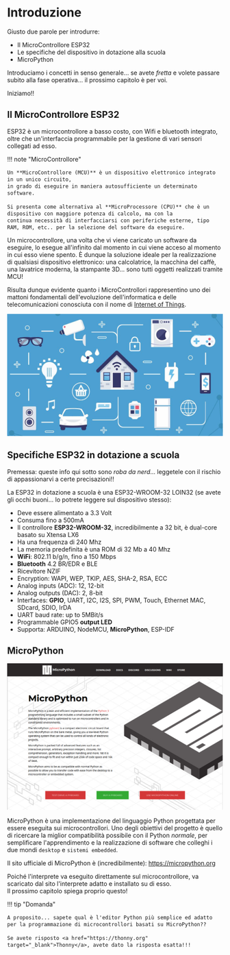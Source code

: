 # Introduzione

Giusto due parole per introdurre:

- Il MicroControllore ESP32
- Le specifiche del dispositivo in dotazione alla scuola
- MicroPython

Introduciamo i concetti in senso generale... se avete *fretta* e volete passare subito alla fase operativa... il prossimo capitolo è per voi.

Iniziamo!!

<!-- ######################################################################################################### -->


## Il MicroControllore ESP32

ESP32 è un microcontrollore a basso costo, con Wifi e bluetooth integrato, oltre che un'interfaccia programmabile per la gestione di vari sensori collegati ad esso.<br>

!!! note "MicroControllore"

    Un **MicroControllore (MCU)** è un dispositivo elettronico integrato in un unico circuito, 
    in grado di eseguire in maniera autosufficiente un determinato software.
    
    Si presenta come alternativa al **MicroProcessore (CPU)** che è un dispositivo con maggiore potenza di calcolo, ma con la
    continua necessità di interfacciarsi con periferiche esterne, tipo RAM, ROM, etc.. per la selezione del software da eseguire.


Un microcontrollore, una volta che vi viene caricato un software da eseguire, lo esegue all'infinito dal momento in cui viene acceso al momento in cui esso viene spento.
È dunque la soluzione ideale per la realizzazione di qualsiasi dispositivo elettronico: una calcolatrice, la macchina del caffè, una lavatrice moderna, la stampante 3D... sono tutti
oggetti realizzati tramite MCU!

Risulta dunque evidente quanto i MicroControllori rappresentino uno dei mattoni fondamentali dell'evoluzione dell'informatica e delle telecomunicazioni 
conosciuta con il nome di <a href="https://it.wikipedia.org/wiki/Internet_delle_cose" target="_blank">Internet of Things</a>.


![Internet of Things](images/IoT.jpg)

<!-- ######################################################################################################### -->


## Specifiche ESP32 in dotazione a scuola


Premessa: queste info qui sotto sono *roba da nerd*... leggetele con il rischio di appassionarvi a certe precisazioni!!

La ESP32 in dotazione a scuola è una ESP32-WROOM-32 LOIN32 (se avete gli occhi buoni... lo potrete leggere sul dispositivo stesso):

- Deve essere alimentato a 3.3 Volt
- Consuma fino a 500mA
- Il controllore **ESP32-WROOM-32**, incredibilmente a 32 bit, è dual-core basato su Xtensa LX6
- Ha una frequenza di 240 Mhz
- La memoria predefinita è una ROM di 32 Mb a 40 Mhz
- **WiFi**: 802.11 b/g/n, fino a 150 Mbps
- **Bluetooth** 4.2 BR/EDR e BLE
- Ricevitore NZIF
- Encryption: WAPI, WEP, TKIP, AES, SHA-2, RSA, ECC
- Analog inputs (ADC): 12, 12-bit
- Analog outputs (DAC): 2, 8-bit
- Interfaces: **GPIO**, UART, I2C, I2S, SPI, PWM, Touch, Ethernet MAC, SDcard, SDIO, IrDA
- UART baud rate: up to 5MBit/s
- Programmable GPIO5 **output LED**
- Supporta: ARDUINO, NodeMCU, **MicroPython**, ESP-IDF


<!-- ######################################################################################################### -->


## MicroPython

![MicroPython site](images/MicroPythonSite.png)

MicroPython è una implementazione del linguaggio Python progettata per essere eseguita sui microcontrollori. Uno degli obiettivi del progetto è quello
di ricercare la miglior compatibilità possibile con il Python *normale*, per semplificare l'apprendimento e la realizzazione di software che colleghi
i due mondi `desktop` e `sistemi embedded`.

Il sito ufficiale di MicroPython è (incredibilmente): <a href="https://micropython.org" target="_blank">https://micropython.org</a>

Poiché l'interprete va eseguito direttamente sul microcontrollore, va scaricato dal sito l'interprete adatto e installato su di esso. <br>
Il prossimo capitolo spiega proprio questo!


!!! tip "Domanda"

    A proposito... sapete qual è l'editor Python più semplice ed adatto per la programmazione di microcontrollori basati su MicroPython??
    
    Se avete risposto <a href="https://thonny.org" target="_blank">Thonny</a>, avete dato la risposta esatta!!!


<br>
<br>
<br>

